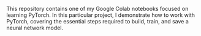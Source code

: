 This repository contains one of my Google Colab notebooks focused on learning PyTorch. In this particular project, I demonstrate how to work with PyTorch, covering the essential steps required to build, train, and save a neural network model.
